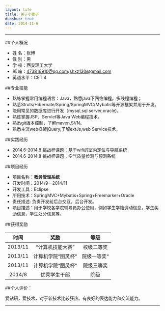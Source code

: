 ```yaml
---
layout: life
title: 关于小傻子
duoshuo: true
date: 2014-11-6
---
```


---------------

##个人概况

* 姓    名：张博
* 性    别：男 
* 学    校：西安理工大学
* 邮    箱：473816910@qq.com/shxz130@gmail.com
* 英语水平：CET 4

##专业技能

* 熟练掌握常用编程语言：Java，熟悉java下网络编程，多线程编程；
* 熟悉Struts/Hibernate/Spring/SpringMVC/Mybatis等开源框架并用于开发。
* 能用常见的数据库进行开发（mysql,sql server,oracle)。
* 熟练掌握JSP、Servlet等Java Web编程技术。
* 熟悉git版本控制，了解maven,SVN。
* 熟悉主流web框架jQuery,了解extJs,web Service技术。

##实践经历

* 2014.6-2014.8  挑战杯课题：基于wifi的室内定位与导航系统
* 2014.6-2014.8  挑战杯课题：空气质量检测与预测系统

##项目经历

* 项目名称：**教务管理系统**
* 开发时间：2014/9—2014/11
* 开发工具：Eclipse
* 所用技术：SpringMVC+Mybatis+Spring+Freemarker+Oracle
* 责任描述: 负责开发前后台交互，后台开发。
* 项目描述：用于学校各学院辅导员办公使用，例如学生学籍调动信息，学生奖助信息，学生处分信息等。


##获得奖励

| 时间|奖励| 等级|
| :------: | :------:| :------: |
|2013/11 |“计算机技能大赛”   |校级二等奖|
|2013/11 |计算机学院“图灵杯” |院级一等奖“|
|2013/11 | 计算机学院“图灵杯”   |院级三等奖|
|2014/8|优秀学生干部|院级|

##个人评价：

爱钻研，爱技术，对于新技术比较狂热。有良好的表达能力和交流能力。

-------------------
